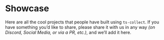 # Showcase

Here are all the cool projects that people have built using `ts-collect`. If you have something you’d like to share, please share it with us in any way _(on Discord, Social Media, or via a PR, etc.)_, and we’ll add it here.
